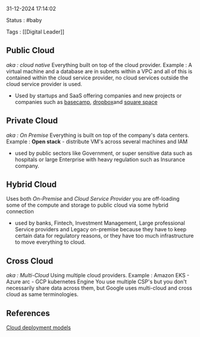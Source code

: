 31-12-2024 17:14:02

Status : #baby 

Tags : [[Digital Leader]] 

## Public Cloud
*aka : cloud native*
Everything built on top of the cloud provider.
Example : A virtual machine and a database are in subnets within a VPC and all of this is contained within the cloud service provider, no cloud services outside the cloud service provider is used.
- Used by startups and SaaS offering companies and new projects or companies such as [basecamp](https://basecamp.com/), [dropbox](https://www.dropbox.com/official-teams-page?_tk=paid_sem_goog_biz_b&_camp=1018334849&_kw=dropbox|e&_ad=666300362351||c&gad_source=1&gclid=Cj0KCQiA7NO7BhDsARIsADg_hIbNJ7ydd47qCQR7msQCMFlLXQ6BGtNyebah6COY-clF5NtepO6HfFsaArTbEALw_wcB)and [square space](https://www.squarespace.com/?clickid=zVgVVzQrXxyKW1cVngSvwwwcUkCSca1%3ALwZmW40&irgwc=1&utm_medium=pp&utm_source=Rohtash%20Kumar&utm_campaign=Rohtash%20Kumar&channel=pp&subchannel=2534243&source=Rohtash%20Kumar)
## Private Cloud
*aka :  On Premise*
Everything is built on top of the company's data centers.
Example : **Open stack** - distribute VM's across several machines and IAM
- used by public sectors like Government, or super sensitive data such as hospitals or large Enterprise with heavy regulation such as Insurance company. 
## Hybrid Cloud
Uses both *On-Premise* and *Cloud Service Provider*
you are off-loading some of the compute and storage to public cloud via some hybrid connection
- used by banks, Fintech, Investment Management,  Large professional Service providers and Legacy on-premise because they have to keep certain data for regulatory reasons, or they have too much infrastructure to move everything to cloud.
## Cross Cloud
*aka : Multi-Cloud*
Using multiple cloud providers.
Example :  Amazon EKS - Azure arc - GCP kubernetes Engine
You use multiple CSP's but you don't necessarily share data across them, but Google uses multi-cloud and cross cloud as same terminologies.

## References

[Cloud deployment models](https://cloud.google.com/discover/types-of-cloud-computing?hl=en#cloud-deployment-models)
